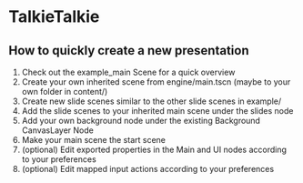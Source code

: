 # TalkieTalkie

## How to quickly create a new presentation

1) Check out the example_main Scene for a quick overview
2) Create your own inherited scene from engine/main.tscn (maybe to your own folder in content/)
3) Create new slide scenes similar to the other slide scenes in example/
4) Add the slide scenes to your inherited main scene under the slides node
5) Add your own background node under the existing Background CanvasLayer Node
6) Make your main scene the start scene
7) (optional) Edit exported properties in the Main and UI nodes according to your preferences
8) (optional) Edit mapped input actions according to your preferences